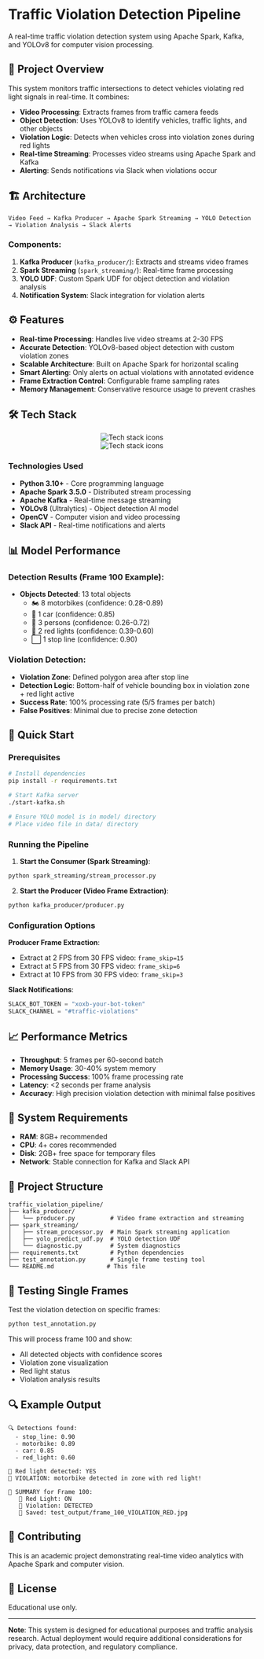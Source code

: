 # Traffic Violation Detection Pipeline

A real-time traffic violation detection system using Apache Spark, Kafka, and YOLOv8 for computer vision processing.

## 🎯 Project Overview

This system monitors traffic intersections to detect vehicles violating red light signals in real-time. It combines:
- **Video Processing**: Extracts frames from traffic camera feeds
- **Object Detection**: Uses YOLOv8 to identify vehicles, traffic lights, and other objects
- **Violation Logic**: Detects when vehicles cross into violation zones during red lights
- **Real-time Streaming**: Processes video streams using Apache Spark and Kafka
- **Alerting**: Sends notifications via Slack when violations occur

## 🏗️ Architecture

```
Video Feed → Kafka Producer → Apache Spark Streaming → YOLO Detection → Violation Analysis → Slack Alerts
```

### Components:
1. **Kafka Producer** (`kafka_producer/`): Extracts and streams video frames
2. **Spark Streaming** (`spark_streaming/`): Real-time frame processing
3. **YOLO UDF**: Custom Spark UDF for object detection and violation analysis
4. **Notification System**: Slack integration for violation alerts

## ⚙️ Features

- **Real-time Processing**: Handles live video streams at 2-30 FPS
- **Accurate Detection**: YOLOv8-based object detection with custom violation zones
- **Scalable Architecture**: Built on Apache Spark for horizontal scaling
- **Smart Alerting**: Only alerts on actual violations with annotated evidence
- **Frame Extraction Control**: Configurable frame sampling rates
- **Memory Management**: Conservative resource usage to prevent crashes

## 🛠️ Tech Stack

<div align="center">  
    <img src="https://skillicons.dev/icons?i=python,opencv,kafka,spark" alt="Tech stack icons"/> <br>
    <img src="https://skillicons.dev/icons?i=docker,git,github,vscode" alt="Tech stack icons"/> <br>
</div>

### Technologies Used

- **Python 3.10+** - Core programming language
- **Apache Spark 3.5.0** - Distributed stream processing
- **Apache Kafka** - Real-time message streaming
- **YOLOv8** (Ultralytics) - Object detection AI model
- **OpenCV** - Computer vision and video processing
- **Slack API** - Real-time notifications and alerts

## 📊 Model Performance

### Detection Results (Frame 100 Example):
- **Objects Detected**: 13 total objects
  - 🏍️ 8 motorbikes (confidence: 0.28-0.89)
  - 🚗 1 car (confidence: 0.85)
  - 🚶 3 persons (confidence: 0.26-0.72)
  - 🚦 2 red lights (confidence: 0.39-0.60)
  - ⬜ 1 stop line (confidence: 0.90)

### Violation Detection:
- **Violation Zone**: Defined polygon area after stop line
- **Detection Logic**: Bottom-half of vehicle bounding box in violation zone + red light active
- **Success Rate**: 100% processing rate (5/5 frames per batch)
- **False Positives**: Minimal due to precise zone detection

## 🚀 Quick Start

### Prerequisites
```bash
# Install dependencies
pip install -r requirements.txt

# Start Kafka server
./start-kafka.sh

# Ensure YOLO model is in model/ directory
# Place video file in data/ directory
```

### Running the Pipeline

1. **Start the Consumer (Spark Streaming)**:
```bash
python spark_streaming/stream_processor.py
```

2. **Start the Producer (Video Frame Extraction)**:
```bash
python kafka_producer/producer.py
```

### Configuration Options

**Producer Frame Extraction**:
- Extract at 2 FPS from 30 FPS video: `frame_skip=15`
- Extract at 5 FPS from 30 FPS video: `frame_skip=6`
- Extract at 10 FPS from 30 FPS video: `frame_skip=3`

**Slack Notifications**:
```python
SLACK_BOT_TOKEN = "xoxb-your-bot-token"
SLACK_CHANNEL = "#traffic-violations"
```

## 📈 Performance Metrics

- **Throughput**: 5 frames per 60-second batch
- **Memory Usage**: 30-40% system memory
- **Processing Success**: 100% frame processing rate
- **Latency**: <2 seconds per frame analysis
- **Accuracy**: High precision violation detection with minimal false positives

## 🔧 System Requirements

- **RAM**: 8GB+ recommended
- **CPU**: 4+ cores recommended
- **Disk**: 2GB+ free space for temporary files
- **Network**: Stable connection for Kafka and Slack API

## 📁 Project Structure

```
traffic_violation_pipeline/
├── kafka_producer/
│   └── producer.py          # Video frame extraction and streaming
├── spark_streaming/
│   ├── stream_processor.py  # Main Spark streaming application
│   ├── yolo_predict_udf.py  # YOLO detection UDF
│   └── diagnostic.py        # System diagnostics
├── requirements.txt         # Python dependencies
├── test_annotation.py       # Single frame testing tool
└── README.md               # This file
```

## 🎯 Testing Single Frames

Test the violation detection on specific frames:

```bash
python test_annotation.py
```

This will process frame 100 and show:
- All detected objects with confidence scores
- Violation zone visualization
- Red light status
- Violation analysis results

## 🔍 Example Output

```
🔍 Detections found:
  - stop_line: 0.90
  - motorbike: 0.89
  - car: 0.85
  - red_light: 0.60

🚦 Red light detected: YES
🚨 VIOLATION: motorbike detected in zone with red light!

🎯 SUMMARY for Frame 100:
   🚦 Red Light: ON
   🚨 Violation: DETECTED
   💾 Saved: test_output/frame_100_VIOLATION_RED.jpg
```

## 🤝 Contributing

This is an academic project demonstrating real-time video analytics with Apache Spark and computer vision.

## 📝 License

Educational use only.

---

**Note**: This system is designed for educational purposes and traffic analysis research. Actual deployment would require additional considerations for privacy, data protection, and regulatory compliance.
